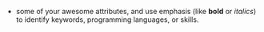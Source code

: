  * some of your awesome attributes, and use emphasis (like **bold** or _italics_) to identify keywords, programming languages, or skills. 
